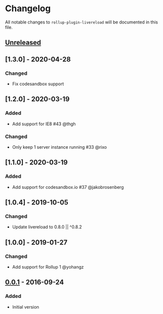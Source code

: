 # Changelog

All notable changes to `rollup-plugin-livereload` will be documented in this file.

## [Unreleased]

## [1.3.0] - 2020-04-28

### Changed
- Fix codesandbox support

## [1.2.0] - 2020-03-19

### Added
- Add support for IE8 #43 @thgh

### Changed
- Only keep 1 server instance running #33 @rixo

## [1.1.0] - 2020-03-19

### Added
- Add support for codesandbox.io #37 @jakobrosenberg

## [1.0.4] - 2019-10-05

### Changed
- Update livereload to 0.8.0 || ^0.8.2

## [1.0.0] - 2019-01-27

### Changed
- Add support for Rollup 1 @yohangz

## [0.0.1] - 2016-09-24

### Added
- Initial version

[Unreleased]: https://github.com/thgh/rollup-plugin-livereload/compare/v0.0.1...HEAD
[0.0.2]: https://github.com/thgh/rollup-plugin-livereload/compare/v0.0.1...v0.0.2
[0.0.1]: https://github.com/thgh/rollup-plugin-livereload/releases
